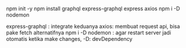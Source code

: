 npm init -y
npm install graphql express-graphql express axios
npm i -D nodemon

express-graphql : integrate keduanya
axios: membuat request api, bisa pake fetch alternatifnya
npm i -D nodemon : agar restart server jadi otomatis ketika make changes, -D: devDependency


